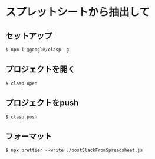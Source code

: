
# スプレットシートから抽出して

## セットアップ

```
$ npm i @google/clasp -g
```

## プロジェクトを開く

```
$ clasp open
```

## プロジェクトをpush

```
$ clasp push
```

## フォーマット

```
$ npx prettier --write ./postSlackFromSpreadsheet.js 
```